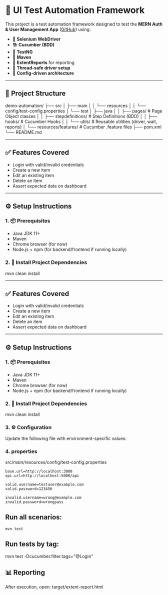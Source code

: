 # 🚀 UI Test Automation Framework

This project is a test automation framework designed to test the **MERN Auth & User Management App** ([GitHub](https://github.com/bradtraversy/mern-auth)) using:

- 🧪 **Selenium WebDriver**
- 📚 **Cucumber (BDD)**
- 🔧 **TestNG**
- 🧰 **Maven**
- 📸 **ExtentReports** for reporting
- 🧼 **Thread-safe driver setup**
- 🧾 **Config-driven architecture**

---

## 📁 Project Structure
demo-automation/
├── src
│ ├── main
│ │ └── resources
│ │ └── config/test-config.properties
│ └── test
│ ├── java
│ │ ├── pages/ # Page Object classes
│ │ ├── stepdefinitions/ # Step Definitions (BDD)
│ │ ├── hooks/ # Cucumber Hooks
│ │ └── utils/ # Reusable utilities (driver, wait, reports)
│ └── resources/features/ # Cucumber .feature files
├── pom.xml
└── README.md


---

## ✅ Features Covered

- Login with valid/invalid credentials
- Create a new item
- Edit an existing item
- Delete an item
- Assert expected data on dashboard

---

## ⚙️ Setup Instructions

### 1. 📦 Prerequisites

- Java JDK 11+
- Maven
- Chrome browser (for now)
- Node.js + npm (for backend/frontend if running locally)

### 2. 🔧 Install Project Dependencies

mvn clean install

---

## ✅ Features Covered

- Login with valid/invalid credentials
- Create a new item
- Edit an existing item
- Delete an item
- Assert expected data on dashboard

---

## ⚙️ Setup Instructions

### 1. 📦 Prerequisites

- Java JDK 11+
- Maven
- Chrome browser (for now)
- Node.js + npm (for backend/frontend if running locally)

### 2. 🔧 Install Project Dependencies
mvn clean install

### 3. ⚙️ Configuration
Update the following file with environment-specific values:

### 4. properties
src/main/resources/config/test-config.properties
```
base.url=http://localhost:3000
api.url=http://localhost:5000/api

valid.username=testuser@example.com
valid.password=123456

invalid.username=wrong@example.com
invalid.password=wrongpass
```

## Run all scenarios:
```mvn test```

## Run tests by tag:
mvn test -Dcucumber.filter.tags="@Login"

## 📊 Reporting
After execution, open:
target/extent-report.html
